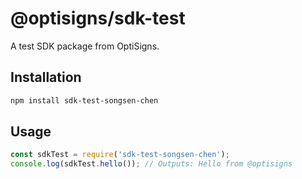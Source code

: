 # @optisigns/sdk-test

A test SDK package from OptiSigns.

## Installation

```bash
npm install sdk-test-songsen-chen
```

## Usage

```typescript
const sdkTest = require('sdk-test-songsen-chen');
console.log(sdkTest.hello()); // Outputs: Hello from @optisigns
```
